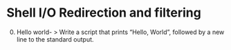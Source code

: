 # Shell I/O Redirection and filtering
0. Hello world- > Write a script that prints “Hello, World”, followed by a new line to the standard output.
